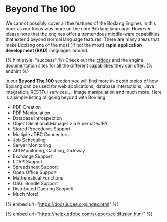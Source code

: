 # Beyond The 100

We cannot possibly cover all the features of the Boxlang Engines in this book as our focus was more on the core Boxlang language.  However, please note that the engines offer a tremendous middle-ware capabilities that extend beyond normal language features.  There are many areas that make Boxlang one of the most \(if not the most\) **rapid application development \(RAD\)** languages around.

{% hint style="success" %}
Check out the [cfdocs](https://cfdocs.org/) and the engine documentation sites for all the different capabilities they can offer.
{% endhint %}

In our **Beyond The 100** section you will find more in-depth topics of how Boxlang can be used for web applications, database interactions, Java integration, RESTFul services_,_ Image manipulation and much more.  Here is a simple listing of going beyond with Boxlang:

* PDF Creation
* PDF Manipulation
* Database Introspection
* Object Relational Manager via Hibernate/JPA
* Stored Procedures Support
* Multiple JDBC Connectors
* Job Scheduling
* Server Monitoring
* API Monitoring, Caching, Gateway
* Exchange Support
* LDAP Support
* Spreadsheet Support
* Open Office Support
* Mathematical Functions
* OSGI Bundle Support
* Distributed Caching Support
* Much More!

{% embed url="https://docs.lucee.org/index.html" %}

{% embed url="https://helpx.adobe.com/support/coldfusion.html" %}





